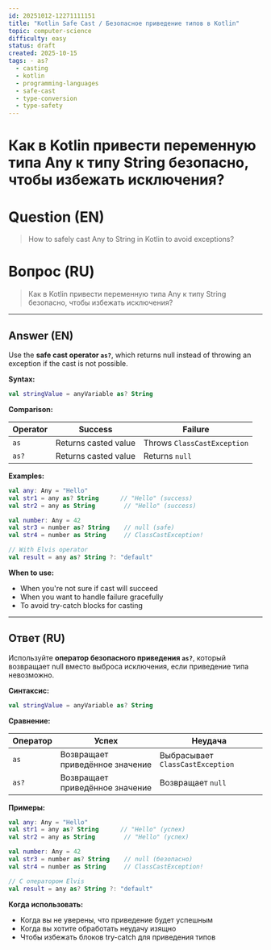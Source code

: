 ```yaml
---
id: 20251012-12271111151
title: "Kotlin Safe Cast / Безопасное приведение типов в Kotlin"
topic: computer-science
difficulty: easy
status: draft
created: 2025-10-15
tags: - as?
  - casting
  - kotlin
  - programming-languages
  - safe-cast
  - type-conversion
  - type-safety
---
```

# Как в Kotlin привести переменную типа Any к типу String безопасно, чтобы избежать исключения?

# Question (EN)
> How to safely cast Any to String in Kotlin to avoid exceptions?

# Вопрос (RU)
> Как в Kotlin привести переменную типа Any к типу String безопасно, чтобы избежать исключения?

---

## Answer (EN)

Use the **safe cast operator `as?`**, which returns null instead of throwing an exception if the cast is not possible.

**Syntax:**
```kotlin
val stringValue = anyVariable as? String
```

**Comparison:**

| Operator | Success | Failure |
|----------|---------|---------|
| `as` | Returns casted value | Throws `ClassCastException` |
| `as?` | Returns casted value | Returns `null` |

**Examples:**
```kotlin
val any: Any = "Hello"
val str1 = any as? String      // "Hello" (success)
val str2 = any as String        // "Hello" (success)

val number: Any = 42
val str3 = number as? String    // null (safe)
val str4 = number as String     // ClassCastException!

// With Elvis operator
val result = any as? String ?: "default"
```

**When to use:**
- When you're not sure if cast will succeed
- When you want to handle failure gracefully
- To avoid try-catch blocks for casting

---

## Ответ (RU)

Используйте **оператор безопасного приведения `as?`**, который возвращает null вместо выброса исключения, если приведение типа невозможно.

**Синтаксис:**
```kotlin
val stringValue = anyVariable as? String
```

**Сравнение:**

| Оператор | Успех | Неудача |
|----------|---------|---------|
| `as` | Возвращает приведённое значение | Выбрасывает `ClassCastException` |
| `as?` | Возвращает приведённое значение | Возвращает `null` |

**Примеры:**
```kotlin
val any: Any = "Hello"
val str1 = any as? String      // "Hello" (успех)
val str2 = any as String        // "Hello" (успех)

val number: Any = 42
val str3 = number as? String    // null (безопасно)
val str4 = number as String     // ClassCastException!

// С оператором Elvis
val result = any as? String ?: "default"
```

**Когда использовать:**
- Когда вы не уверены, что приведение будет успешным
- Когда вы хотите обработать неудачу изящно
- Чтобы избежать блоков try-catch для приведения типов

